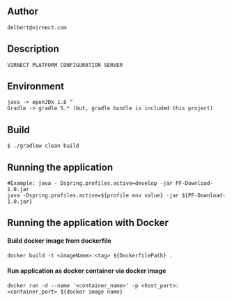 ## Author

```
delbert@virnect.com

```

## Description

```
VIRNECT PLATFORM CONFIGURATION SERVER

```

## Environment

```
java -> openJDk 1.8 ^
Gradle -> gradle 5.* (but, gradle bundle is included this project)
```

## Build

```
$ ./gradlew clean build
```

## Running the application

```shell script
#Example: java - Dspring.profiles.active=develop -jar PF-Download-1.0.jar
java -Dspring.profiles.active=${profile env value} -jar ${PF-Download-1.0.jar}
```

## Running the application with Docker

#### Build docker image from dockerfile

```shell script
docker build -t <imageName>:<tag> ${DockerfilePath} .
```

#### Run application as docker container via docker image

```shell script
docker run -d --name '<container_name>' -p <host_port>:<container_port> ${docker image name}
```
